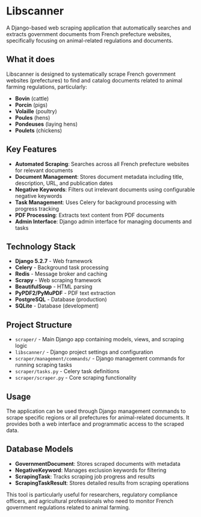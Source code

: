 # Libscanner

A Django-based web scraping application that automatically searches and extracts government documents from French prefecture websites, specifically focusing on animal-related regulations and documents.

## What it does

Libscanner is designed to systematically scrape French government websites (prefectures) to find and catalog documents related to animal farming regulations, particularly:

- **Bovin** (cattle)
- **Porcin** (pigs)
- **Volaille** (poultry)
- **Poules** (hens)
- **Pondeuses** (laying hens)
- **Poulets** (chickens)

## Key Features

- **Automated Scraping**: Searches across all French prefecture websites for relevant documents
- **Document Management**: Stores document metadata including title, description, URL, and publication dates
- **Negative Keywords**: Filters out irrelevant documents using configurable negative keywords
- **Task Management**: Uses Celery for background processing with progress tracking
- **PDF Processing**: Extracts text content from PDF documents
- **Admin Interface**: Django admin interface for managing documents and tasks

## Technology Stack

- **Django 5.2.7** - Web framework
- **Celery** - Background task processing
- **Redis** - Message broker and caching
- **Scrapy** - Web scraping framework
- **BeautifulSoup** - HTML parsing
- **PyPDF2/PyMuPDF** - PDF text extraction
- **PostgreSQL** - Database (production)
- **SQLite** - Database (development)

## Project Structure

- `scraper/` - Main Django app containing models, views, and scraping logic
- `libscanner/` - Django project settings and configuration
- `scraper/management/commands/` - Django management commands for running scraping tasks
- `scraper/tasks.py` - Celery task definitions
- `scraper/scraper.py` - Core scraping functionality

## Usage

The application can be used through Django management commands to scrape specific regions or all prefectures for animal-related documents. It provides both a web interface and programmatic access to the scraped data.

## Database Models

- **GovernmentDocument**: Stores scraped documents with metadata
- **NegativeKeyword**: Manages exclusion keywords for filtering
- **ScrapingTask**: Tracks scraping job progress and results
- **ScrapingTaskResult**: Stores detailed results from scraping operations

This tool is particularly useful for researchers, regulatory compliance officers, and agricultural professionals who need to monitor French government regulations related to animal farming.
